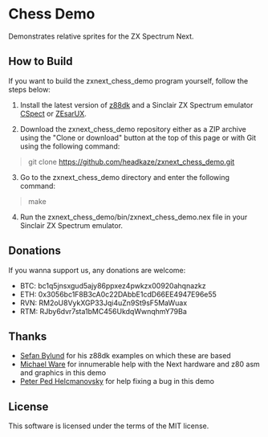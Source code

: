 # Chess Demo

Demonstrates relative sprites for the ZX Spectrum Next.

## How to Build

If you want to build the zxnext_chess_demo program yourself, follow the steps below:

1. Install the latest version of [z88dk](https://github.com/z88dk/z88dk) and
a Sinclair ZX Spectrum emulator [CSpect](https://dailly.blogspot.com/) or
[ZEsarUX](https://sourceforge.net/projects/zesarux/).

2. Download the zxnext_chess_demo repository either as a ZIP archive using the
"Clone or download" button at the top of this page or with Git using the
following command:

> git clone https://github.com/headkaze/zxnext_chess_demo.git

3. Go to the zxnext_chess_demo directory and enter the following command:

> make

4. Run the zxnext_chess_demo/bin/zxnext_chess_demo.nex file in your
Sinclair ZX Spectrum emulator.

## Donations

If you wanna support us, any donations are welcome:

- BTC: bc1q5jnsxgud5ajy86ppxez4pwkzx00920ahqnazkz
- ETH: 0x3056bc1F8B3cA0c22DAbbE1cdD66EE4947E96e55
- RVN: RM2oU8VykXGP33Jqi4uZn9St9sF5MaWuax
- RTM: RJby6dvr7sta1bMC456UkdqWwnqhmY79Ba

## Thanks

- [Sefan Bylund](https://github.com/stefanbylund) for his z88dk examples on which these are based
- [Michael Ware](https://www.rustypixels.uk/) for innumerable help with the Next hardware and z80 asm and graphics in this demo
- [Peter Ped Helcmanovsky](https://github.com/ped7g) for help fixing a bug in this demo

## License

This software is licensed under the terms of the MIT license.

